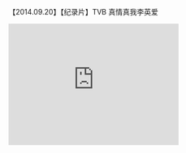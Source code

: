 【2014.09.20】【纪录片】TVB 真情真我李英爱       
<div class="embed-container">
  <iframe
      src="https://video.h5.weibo.cn/1034:4346582125197616/4346583287519874"
      width="335"
      height="240"
      frameborder="0"
      allowfullscreen="">
  </iframe>
</div>

